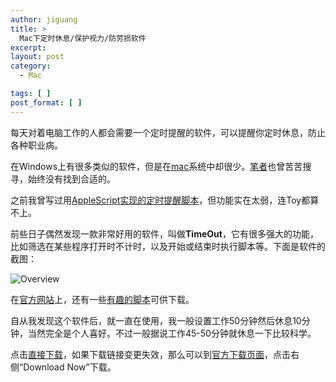 ```yaml
---
author: jiguang
title: >
  Mac下定时休息/保护视力/防劳损软件
excerpt:
layout: post
category:
  - Mac

tags: [ ]
post_format: [ ]
---
```

每天对着电脑工作的人都会需要一个定时提醒的软件，可以提醒你定时休息，防止各种职业病。

在Windows上有很多类似的软件，但是在[mac][1]系统中却很少。[笔者][2]也曾苦苦搜寻，始终没有找到合适的。

之前我曾写过用[AppleScript实现的定时提醒脚本][3]，但功能实在太弱，连Toy都算不上。

前些日子偶然发现一款非常好用的软件，叫做**TimeOut**，它有很多强大的功能，比如筛选在某些程序打开时不计时，以及开始或结束时执行脚本等。下面是软件的截图：

![Overview][4]

在[官方网站][5]上，还有一些[有趣的脚本][6]可供下载。

自从我发现这个软件后，就一直在使用，我一般设置工作50分钟然后休息10分钟，当然完全是个人喜好。不过一般据说工作45-50分钟就休息一下比较科学。

点击[直接下载][7]，如果下载链接变更失效，那么可以到[官方下载页面][8]，点击右侧“Download Now”下载。

 [1]: http://jiguang.github.com/index.php/tag/mac/ "mac"
 [2]: http://jiguang.github.com "笔者"
 [3]: http://jiguang.github.com/index.php/2011/12/applescript-eye-sight-protect/
 [4]: http://jiguang.github.com/content/uploads/2012/03/overview1.png "overview.png"
 [5]: http://www.dejal.com/
 [6]: http://www.dejal.com/timeout/extras/
 [7]: http://www.dejal.com/download/?prod=timeout&vers=1.6.4&rel=gen&lang=en&op=show&ref=timeout
 [8]: http://www.dejal.com/timeout/